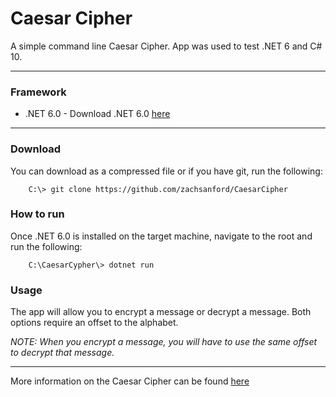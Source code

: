 # Caesar Cipher
A simple command line Caesar Cipher. App was used to test .NET 6 and C# 10.
<hr />

### Framework

* .NET 6.0 - Download .NET 6.0 [here](https://dotnet.microsoft.com/download/dotnet/6.0)
<hr />

### Download

You can download as a compressed file or if you have git, run the following:

```
    C:\> git clone https://github.com/zachsanford/CaesarCipher
```

### How to run

Once .NET 6.0 is installed on the target machine, navigate to the root and run the following:

```
    C:\CaesarCypher\> dotnet run
```

### Usage

The app will allow you to encrypt a message or decrypt a message. Both options require an offset to the alphabet.

*NOTE: When you encrypt a message, you will have to use the same offset to decrypt that message.*
<hr />

More information on the Caesar Cipher can be found [here](https://en.wikipedia.org/wiki/Caesar_cipher)